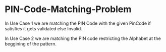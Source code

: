 # PIN-Code-Matching-Problem

In Use Case 1 we are matching the PIN Code with the given PinCode
if satisfies it gets validated else Invalid.

In Use Case 2 we are matching the PIN code restricting the Alphabet at 
the beggining of the pattern.